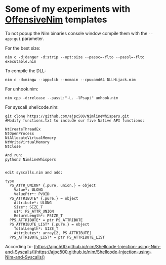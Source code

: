 # Some of my experiments with [OffensiveNim](https://github.com/byt3bl33d3r/OffensiveNim) templates

To not popup the Nim binaries console window compile them with the `--app:gui` parameter.

For the best size:

```
nim c -d:danger -d:strip --opt:size --passc=-flto --passl=-flto executable.nim
```

To compile the DLL:

```
nim c -d=mingw --app=lib --nomain --cpu=amd64 DLLHijack.nim
```

For unhook.nim:
```
nim cpp -d:release --passL:"-L. -lPsapi" unhook.nim
```

For syscall_shellcode.nim:
```
git clone https://github.com/ajpc500/NimlineWhispers.git
#Modify functions.txt to include our five Native API functions:

NtCreateThreadEx
NtOpenProcess
NtAllocateVirtualMemory
NtWriteVirtualMemory
NtClose

And run:
python3 NimlineWhispers


edit syscalls.nim and add:

type
  PS_ATTR_UNION* {.pure, union.} = object
    Value*: ULONG
    ValuePtr*: PVOID
  PS_ATTRIBUTE* {.pure.} = object
    Attribute*: ULONG 
    Size*: SIZE_T
    u1*: PS_ATTR_UNION
    ReturnLength*: PSIZE_T
  PPS_ATTRIBUTE* = ptr PS_ATTRIBUTE
  PS_ATTRIBUTE_LIST* {.pure.} = object
    TotalLength*: SIZE_T
    Attributes*: array[2, PS_ATTRIBUTE]
  PPS_ATTRIBUTE_LIST* = ptr PS_ATTRIBUTE_LIST
```

According to: [https://ajpc500.github.io/nim/Shellcode-Injection-using-Nim-and-Syscalls/](https://ajpc500.github.io/nim/Shellcode-Injection-using-Nim-and-Syscalls/)

